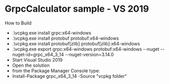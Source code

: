 # GrpcCalculator sample - VS 2019
How to Build
- .\vcpkg.exe install grpc:x64-windows
- .\vcpkg.exe install protobuf protobuf:x64-windows 
- .\vcpkg.exe install protobuf[zlib] protobuf[zlib]:x64-windows
- .\vcpkg.exe export grpc:x64-windows protobuf:x64-windows  --nuget  --nuget-id=grpc_x64_3_14 --nuget-version=3.14.0
- Start Visual Studio 2019
- Open the solution
- from the Package Manager Console type:
- Install-Package grpc_x64_3_14 -Source "vcpkg folder"
